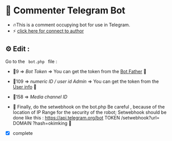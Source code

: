 # 🤖 Commenter Telegram Bot
- 🔥This is a comment occupying bot for use in Telegram.
- ⚡️ [click here for connect to author](https://t.me/ixAmir.com)
## ⚙️ Edit :

Go to the <code> bot.php </code> file :

- 📌9 => *Bot Token* => You can get the token from the [Bot Father](https://t.me/botfather) 🤖

- 📌109 =>  *numeric ID / user id Admin* => You can get the token from the [User info](https://t.me/userinfoBot) 🤖

- 📌158 =>  *Media channel ID* 

- 📌 Finally, do the setwebhook on the bot.php
Be careful , because of the location of IP Range for the security of the robot; Setwebhook should be done like this :
https://api.telegram.org/bot TOKEN /setwebhook?url= DOMAIN ?hash=okimking 🔗

- [x] complete
